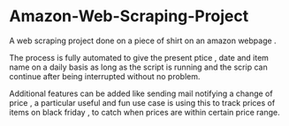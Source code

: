 # Amazon-Web-Scraping-Project

A web scraping project done on a piece of shirt on an amazon webpage .

The process is fully automated to give the present ptice , date and item name on a daily basis as long as the script is running and the scrip can 
continue after being interrupted without no problem.

Additional features can be added like sending mail notifying a change of price , a particular useful and fun use case is using this to track prices 
of items on black friday , to catch when prices are within certain price range.
